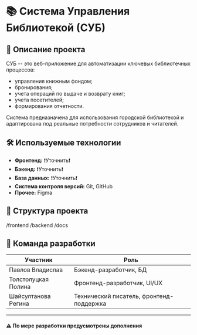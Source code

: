 # 📚 Система Управления Библиотекой (СУБ)

## 🧾 Описание проекта
СУБ -- это веб-приложение для автоматизации ключевых библиотечных процессов:
- управления книжным фондом;
- бронирования;
- учета операций по выдаче и возврату книг;
- учета посетителей;
- формирования отчетности.

Система предназначена для использования городской библиотекой и адаптирована под реальные потребности сотрудников и читателей.

## 🛠️ Используемые технологии
- **Фронтенд:** ❗️Уточнить❗️
- **Бэкенд:** ❗️Уточнить❗️
- **База данных:** ❗️Уточнить❗️
- **Система контроля версий:** Git, GitHub
- **Прочее:** Figma

## 📂 Структура проекта
/frontend
/backend
/docs

## 👥 Команда разработки

| Участник           | Роль                                       |
|--------------------|--------------------------------------------|
| Павлов Владислав   | Бэкенд-разработчик, БД                     |
| Толстолуцкая Полина| Фронтенд-разработчик, UI/UX                |
| Шайсултанова Регина| Технический писатель, фронтенд-поддержка   |

---

#### ⚠️ По мере разработки предусмотрены дополнения

